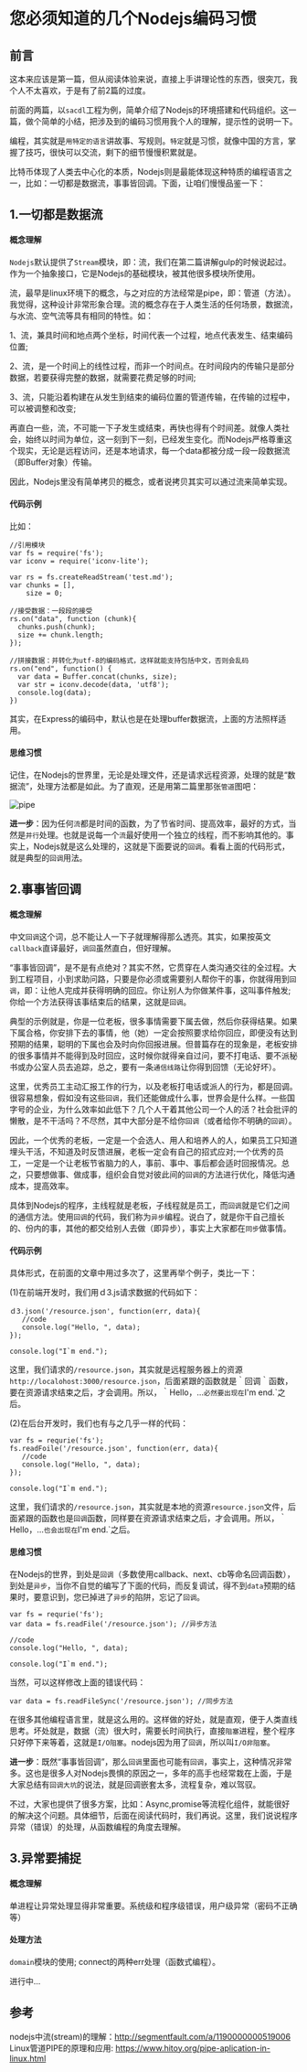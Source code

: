 # 您必须知道的几个Nodejs编码习惯

## 前言

这本来应该是第一篇，但从阅读体验来说，直接上手讲理论性的东西，很突兀，我个人不太喜欢，于是有了前2篇的过度。

前面的两篇，以`sacdl`工程为例，简单介绍了Nodejs的环境搭建和代码组织。这一篇，做个简单的小结，把涉及到的编码习惯用我个人的理解，提示性的说明一下。

编程，其实就是`用特定的语言`讲故事、写规则。`特定`就是习惯，就像中国的方言，掌握了技巧，很快可以交流，剩下的细节慢慢积累就是。

比特币体现了人类去中心化的本质，Nodejs则是最能体现这种特质的编程语言之一，比如：一切都是数据流，事事皆回调。下面，让咱们慢慢品鉴一下：

## 1.一切都是数据流

#### 概念理解

`Nodejs`默认提供了`Stream`模块，即：流，我们在第二篇讲解gulp的时候说起过。作为一个抽象接口，它是Nodejs的基础模块，被其他很多模块所使用。

流，最早是linux环境下的概念，与之对应的方法经常是pipe，即：管道（方法）。我觉得，这种设计非常形象合理。流的概念存在于人类生活的任何场景，数据流，与水流、空气流等具有相同的特性。如：

1、流，兼具时间和地点两个坐标，时间代表一个过程，地点代表发生、结束编码位置;

2、流，是一个时间上的线性过程，而非一个时间点。在时间段内的传输只是部分数据，若要获得完整的数据，就需要花费足够的时间;

3、流，只能沿着构建在从发生到结束的编码位置的管道传输，在传输的过程中，可以被调整和改变;

再直白一些，流，不可能一下子发生或结束，再快也得有个时间差。就像人类社会，始终以时间为单位，这一刻到下一刻，已经发生变化。而Nodejs严格尊重这个现实，无论是远程访问，还是本地请求，每一个data都被分成一段一段数据流（即Buffer对象）传输。

因此，Nodejs里没有简单拷贝的概念，或者说拷贝其实可以通过流来简单实现。

#### 代码示例

比如：

```
//引用模块
var fs = require('fs');
var iconv = require('iconv-lite');

var rs = fs.createReadStream('test.md');
var chunks = [], 
    size = 0;

//接受数据：一段段的接受
rs.on("data", function (chunk){
  chunks.push(chunk);
  size += chunk.length;
});

//拼接数据：并转化为utf-8的编码格式，这样就能支持包括中文，否则会乱码
rs.on("end", function() {
  var data = Buffer.concat(chunks, size);
  var str = iconv.decode(data, 'utf8');
  console.log(data);
})
```

其实，在Express的编码中，默认也是在处理buffer数据流，上面的方法照样适用。

#### 思维习惯

记住，在Nodejs的世界里，无论是处理文件，还是请求远程资源，处理的就是“数据流”，处理方法都是如此。为了直观，还是用第二篇里那张`管道`图吧：

![pipe][]

**进一步**：因为任何`流`都是时间的函数，为了节省时间、提高效率，最好的方式，当然是`并行`处理。也就是说每一个`流`最好使用一个独立的线程，而不影响其他的。事实上，Nodejs就是这么处理的，这就是下面要说的`回调`。看看上面的代码形式，就是典型的`回调`用法。

## 2.事事皆回调

#### 概念理解

中文`回调`这个词，总不能让人一下子就理解得那么透亮。其实，如果按英文`callback`直译最好，`调回`虽然直白，但好理解。

“事事皆回调”，是不是有点绝对？其实不然，它贯穿在人类沟通交往的全过程。大到工程项目，小到求助问路，只要是你必须或需要别人帮你干的事，你就得用到`回调`，即：让他人完成并获得明确的回应。你让别人为你做某件事，这叫事件触发;你给一个方法获得该事结束后的结果，这就是`回调`。

典型的示例就是，你是一位老板，很多事情需要下属去做，然后你获得结果。如果下属合格，你安排下去的事情，他（她）一定会按照要求给你回应，即便没有达到预期的结果，聪明的下属也会及时向你回报进展。但普篇存在的现象是，老板安排的很多事情并不能得到及时回应，这时候你就得亲自过问，要不打电话、要不派秘书或办公室人员去追踪，总之，要有一条`通信线路`让你得到回馈（无论好坏）。

这里，优秀员工主动汇报工作的行为，以及老板打电话或派人的行为，都是回调。很容易想象，假如没有这些`回调`，我们还能做成什么事，世界会是什么样。一些国字号的企业，为什么效率如此低下？几个人干着其他公司一个人的活？社会批评的懒散，是不干活吗？不尽然，其中大部分是不给你`回调`（或者给你不明确的`回调`）。

因此，一个优秀的老板，一定是一个会选人、用人和培养人的人，如果员工只知道埋头干活，不知道及时反馈进展，老板一定会有自己的招式应对;一个优秀的员工，一定是一个让老板节省脑力的人，事前、事中、事后都会适时回报情况。总之，只要想做事、做成事，组织会自觉对彼此间的`回调`的方法进行优化，降低沟通成本，提高效率。

具体到Nodejs的程序，主线程就是老板，子线程就是员工，而`回调`就是它们之间的通信方法。使用`回调`的代码，我们称为`异步`编程。说白了，就是你干自己擅长的、份内的事，其他的都交给别人去做（即异步），事实上大家都在`同步`做事情。

#### 代码示例

具体形式，在前面的文章中用过多次了，这里再举个例子，类比一下：

(1)在前端开发时，我们用ｄ3.js请求数据的代码如下：

```
ｄ3.json('/resource.json', function(err, data){
   //code
   console.log("Hello, ", data);
});

console.log("I`m end.");
```

这里，我们请求的`/resource.json`，其实就是远程服务器上的资源`http://localohost:3000/resource.json`，后面紧跟的函数就是｀回调｀函数，要在资源请求结束之后，才会调用。所以，｀Hello，...`必然要出现在`I'm end.`之后。

(2)在后台开发时，我们也有与之几乎一样的代码：

```
var fs = requrie('fs');
fs.readFoile('/resource.json', function(err, data){
   //code
   console.log("Hello, ", data);
});

console.log("I`m end.");
```

这里，我们请求的`/resource.json`，其实就是本地的资源`resource.json`文件，后面紧跟的函数也是`回调`函数，同样要在资源请求结束之后，才会调用。所以，｀Hello，...`也会出现在`I'm end.`之后。

#### 思维习惯

在Nodejs的世界，到处是`回调`（多数使用callback、next、cb等命名回调函数），到处是`异步`，当你不自觉的编写了下面的代码，而反复调试，得不到`data`预期的结果时，要意识到，您已掉进了`异步`的陷阱，忘记了`回调`。

```
var fs = requrie('fs');
var data = fs.readFile('/resource.json'); //异步方法

//code
console.log("Hello, ", data);

console.log("I`m end.");

```

当然，可以这样修改上面的错误代码：

```
var data = fs.readFileSync('/resource.json'); //同步方法
```

在很多其他编程语言里，就是这么用的。这样做的好处，就是直观，便于人类直线思考。坏处就是，数据（流）很大时，需要长时间执行，直接`阻塞`进程，整个程序只好停下来等着，这就是`I/O阻塞`。nodejs因为用了`回调`，所以叫`I/O非阻塞`。

**进一步**：既然“事事皆回调”，那么`回调`里面也可能有`回调`，事实上，这种情况非常多。这也是很多人对Nodejs畏惧的原因之一，多年的高手也经常栽在上面，于是大家总结有`回调大坑`的说法，就是回调嵌套太多，流程复杂，难以驾驭。

不过，大家也提供了很多方案，比如：Async,promise等流程化组件，就能很好的解决这个问题。具体细节，后面在阅读代码时，我们再说。这里，我们说说程序异常（错误）的处理，从函数编程的角度去理解。

## 3.异常要捕捉

#### 概念理解

单进程让异常处理显得非常重要。系统级和程序级错误，用户级异常（密码不正确等）

#### 处理方法

`domain`模块的使用; connect的两种err处理（函数式编程）。


进行中...

## 参考

nodejs中流(stream)的理解：http://segmentfault.com/a/1190000000519006
Linux管道PIPE的原理和应用: https://www.hitoy.org/pipe-aplication-in-linux.html

[pipe]: ../assets/images/2/pipe.png
